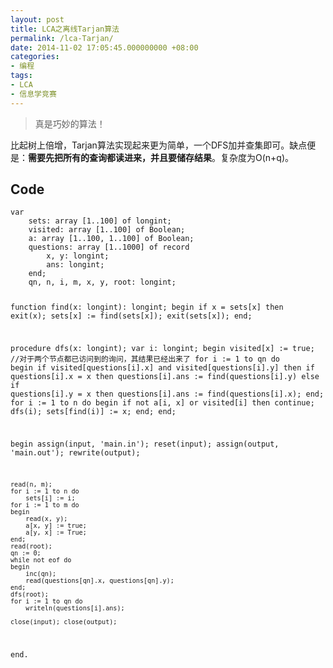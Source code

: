```yaml
---
layout: post
title: LCA之离线Tarjan算法
permalink: /lca-Tarjan/
date: 2014-11-02 17:05:45.000000000 +08:00
categories:
- 编程
tags:
- LCA
- 信息学竞赛
---
```

<blockquote>
<p>真是巧妙的算法！</p>
</blockquote>
<p>比起树上倍增，Tarjan算法实现起来更为简单，一个DFS加并查集即可。缺点便是：<strong>需要先把所有的查询都读进来，并且要储存结果</strong>。复杂度为O(n+q)。</p>
<h2><strong>Code</strong></h2>
<pre><code>var
    sets: array [1..100] of longint;
    visited: array [1..100] of Boolean;
    a: array [1..100, 1..100] of Boolean;
    questions: array [1..1000] of record
        x, y: longint;
        ans: longint;
    end;
    qn, n, i, m, x, y, root: longint;

function find(x: longint): longint;
begin
    if x = sets[x] then exit(x);
    sets[x] := find(sets[x]);
    exit(sets[x]);
end;

procedure dfs(x: longint);
var
    i: longint;
begin
    visited[x] := true;
    //对于两个节点都已访问到的询问，其结果已经出来了
    for i := 1 to qn do
    begin
        if visited[questions[i].x] and visited[questions[i].y] then
            if questions[i].x = x then
                questions[i].ans := find(questions[i].y)
            else if questions[i].y = x then
                questions[i].ans := find(questions[i].x);
    end;
    for i := 1 to n do
    begin
        if not a[i, x] or visited[i] then continue;
        dfs(i);
        sets[find(i)] := x;
    end;
end;

begin
    assign(input, 'main.in'); reset(input);
    assign(output, 'main.out'); rewrite(output);

    read(n, m);
    for i := 1 to n do
        sets[i] := i;
    for i := 1 to m do
    begin
        read(x, y);
        a[x, y] := true;
        a[y, x] := True;
    end;
    read(root);
    qn := 0;
    while not eof do
    begin
        inc(qn);
        read(questions[qn].x, questions[qn].y);
    end;
    dfs(root);
    for i := 1 to qn do
        writeln(questions[i].ans);

    close(input); close(output);
end.
</code></pre>
